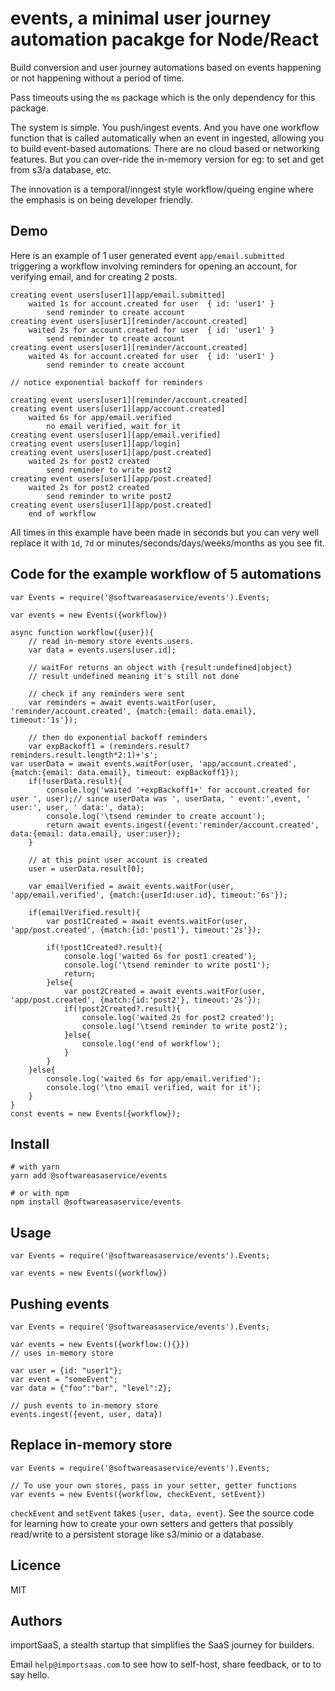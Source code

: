 # events, a minimal user journey automation pacakge for Node/React

Build conversion and user journey automations based on events happening or not happening without a period of time.

Pass timeouts using the `ms` package which is the only dependency for this package.

The system is simple. You push/ingest events. And you have one workflow  function that is called automatically when an event in ingested, allowing you to build event-based automations. There are no cloud based or networking features. But you can over-ride the in-memory version for eg: to set and get from s3/a database, etc.

The innovation is a temporal/inngest style workflow/queing engine where the emphasis is on being developer friendly.

## Demo 

Here is an example of 1 user generated event `app/email.submitted` triggering a workflow involving reminders for opening an account, for verifying email, and for creating 2 posts.

	creating event users[user1][app/email.submitted]
		waited 1s for account.created for user  { id: 'user1' }
	        send reminder to create account
	creating event users[user1][reminder/account.created]
		waited 2s for account.created for user  { id: 'user1' }
	        send reminder to create account
	creating event users[user1][reminder/account.created]
		waited 4s for account.created for user  { id: 'user1' }
	        send reminder to create account

	// notice exponential backoff for reminders

	creating event users[user1][reminder/account.created]
	creating event users[user1][app/account.created]
		waited 6s for app/email.verified
	        no email verified, wait for it
	creating event users[user1][app/email.verified]
	creating event users[user1][app/login]
	creating event users[user1][app/post.created]
		waited 2s for post2 created
	        send reminder to write post2
	creating event users[user1][app/post.created]
		waited 2s for post2 created
	        send reminder to write post2
	creating event users[user1][app/post.created]
		end of workflow
		
All times in this example have been made in seconds but you can very well replace it with `1d`, `7d` or minutes/seconds/days/weeks/months as you see fit.


## Code for the example workflow of 5 automations

	var Events = require('@softwareasaservice/events').Events;

    var events = new Events({workflow})	
      
    async function workflow({user}){
    	// read in-memory store events.users. 
        var data = events.users[user.id];
      
        // waitFor returns an object with {result:undefined|object}
        // result undefined meaning it's still not done

        // check if any reminders were sent
        var reminders = await events.waitFor(user, 'reminder/account.created', {match:{email: data.email}, timeout:'1s'});

        // then do exponential backoff reminders
        var expBackoff1 = (reminders.result? reminders.result.length*2:1)+'s';
    var userData = await events.waitFor(user, 'app/account.created', {match:{email: data.email}, timeout: expBackoff1});
        if(!userData.result){
            console.log('waited '+expBackoff1+' for account.created for user ', user);// since userData was ', userData, ' event:',event, ' user:', user, ' data:', data);
            console.log('\tsend reminder to create account');
            return await events.ingest({event:'reminder/account.created', data:{email: data.email}, user:user});
        }

		// at this point user account is created
        user = userData.result[0];
        
        var emailVerified = await events.waitFor(user, 'app/email.verified', {match:{userId:user.id}, timeout:'6s'});

        if(emailVerified.result){
            var post1Created = await events.waitFor(user, 'app/post.created', {match:{id:'post1'}, timeout:'2s'});
            
            if(!post1Created?.result){
                console.log('waited 6s for post1 created');
                console.log('\tsend reminder to write post1');
                return;
            }else{
                var post2Created = await events.waitFor(user, 'app/post.created', {match:{id:'post2'}, timeout:'2s'});
                if(!post2Created?.result){
                    console.log('waited 2s for post2 created');
                    console.log('\tsend reminder to write post2');
                }else{
                    console.log('end of workflow');
                }
            }
        }else{
            console.log('waited 6s for app/email.verified');
            console.log('\tno email verified, wait for it');
        }
    }
    const events = new Events({workflow});
    
## Install

	# with yarn 
	yarn add @softwareasaservice/events
    
	# or with npm
	npm install @softwareasaservice/events

## Usage

    var Events = require('@softwareasaservice/events').Events;
    
    var events = new Events({workflow})


## Pushing events 

	var Events = require('@softwareasaservice/events').Events;

    var events = new Events({workflow:(){}})	
	// uses in-memory store 

    var user = {id: "user1"};
    var event = "someEvent";
    var data = {"foo":"bar", "level":2};

    // push events to in-memory store
    events.ingest({event, user, data})


## Replace in-memory store

	var Events = require('@softwareasaservice/events').Events;

	// To use your own stores, pass in your setter, getter functions
	var events = new Events({workflow, checkEvent, setEvent})

`checkEvent` and `setEvent` takes `{user, data, event}`. See the source code for learning how to create your own setters and getters that possibly read/write to a persistent storage like s3/minio or a database. 

## Licence
MIT

## Authors

importSaaS, a stealth startup that simplifies the SaaS journey for builders. 

Email `help@importsaas.com` to see how to self-host, share feedback, or to to say hello.